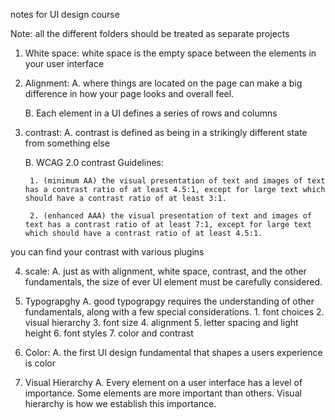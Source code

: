 notes for UI design course


Note: all the different folders should be treated as separate projects

1. White space: 
    white space is the empty space between the elements in your user interface 

2. Alignment: 
    A. where things are located on the page can make a big difference in how your page looks and overall feel. 

    B. Each element in a UI defines a series of rows and columns

3. contrast: 
    A. contrast is defined as being in a strikingly different state from something else 

    B. WCAG 2.0 contrast Guidelines:

        1. (minimum AA) the visual presentation of text and images of text has a contrast ratio of at least 4.5:1, except for large text which should have a contrast ratio of at least 3:1.

        2. (enhanced AAA) the visual presentation of text and images of text has a contrast ratio of at least 7:1, except for large text which should have a contrast ratio of at least 4.5:1.

you can find your contrast with various plugins 

4. scale:
    A. just as with alignment, white space, contrast, and the other fundamentals, the size of ever UI element must be carefully considered.

5. Typograpghy
    A. good typograpgy requires the understanding of other fundamentals, along with a few special considerations. 
        1. font choices 
        2. visual hierarchy 
        3. font size 
        4. alignment 
        5. letter spacing and light height 
        6. font styles 
        7. color and contrast 

6. Color: 
    A. the first UI design fundamental that shapes a users experience is color 

7. Visual Hierarchy 
    A. Every element on a user interface has a level of importance. Some elements are more important than others. Visual hierarchy is how we establish this importance. 

